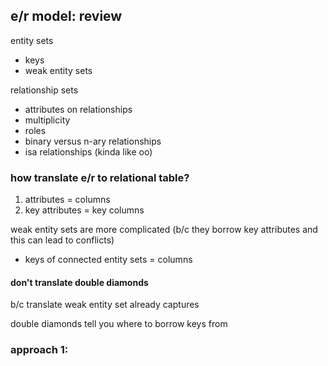 ## e/r model: review

entity sets

* keys
* weak entity sets

relationship sets
* attributes on relationships
* multiplicity
* roles
* binary versus n-ary relationships
* isa relationships (kinda like oo)

### how translate e/r to relational table?

1. attributes = columns
2. key attributes = key columns

weak entity sets are more complicated (b/c they borrow key attributes and this can lead to conflicts)

* keys of connected entity sets = columns

#### don't translate double diamonds

b/c translate weak entity set already captures 

double diamonds tell you where to borrow keys from

### approach 1: 


